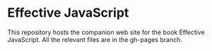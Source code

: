 # Effective JavaScript

This repository hosts the companion web site for the book Effective JavaScript. All the relevant files are in the gh-pages branch.
